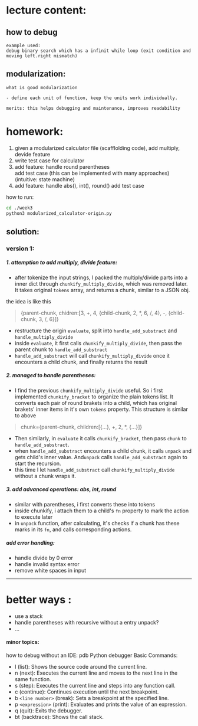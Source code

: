 # lecture content:

## how to debug

    example used:
    debug binary search which has a infinit while loop (exit condition and moving left.right mismatch)

## modularization:

    what is good modularization

    - define each unit of function, keep the units work individually.

    merits: this helps debugging and maintenance, improves readability

# homework:

1. given a modularized calculator file (scafflolding code), add multiply, devide feature
2. write test case for calculator
3. add feature:
   handle round parentheses  
   add test case (this can be implemented with many approaches) (intuitive: state machine)
4. add feature:
   handle abs(), int(), round()
   add test case

how to run:

```bash
cd ./week3
python3 modularized_calculator-origin.py
```

## solution:

### version 1:

##### 1. attemption to add multiply, divide feature:

- after tokenize the input strings, I packed the multiply/divide parts into a inner dict through `chunkify_multiply_divide`, which was removed later. It takes original `tokens` array, and returns a chunk, similar to a JSON obj.

the idea is like this

> {parent-chunk, chidren:[3, +, 4, {child-chunk, 2, *, 6, /, 4}, -, {child-chunk, 3, /, 6}]}

- restructure the origin `evaluate`, split into `handle_add_substract` and `handle_multiply_divide`
- inside `evaluate`, it first calls `chunkify_multiply_divide`, then pass the parent chunk to `handle_add_substract`
- `handle_add_substract` will call `chunkify_multiply_divide` once it encounters a child chunk, and finally returns the result

##### 2. managed to handle parentheses:

- I find the previous `chunkify_multiply_divide` useful. So i first implemented `chunkify_bracket` to organize the plain tokens list. It converts each pair of round brakets into a child, which has original brakets' inner items in it's own `tokens` property. This structure is similar to above

> chunk={parent-chunk, children:[{...}, +, 2, *, {...}]}

- Then similarly, in `evaluate` it calls `chunkify_bracket`, then pass `chunk` to `handle_add_substract`.
- when `handle_add_substract` encounters a child chunk, it calls `unpack` and gets child's inner value. And`unpack` calls `handle_add_substract` again to start the recursion.
- this time I let `handle_add_substract` call `chunkify_multiply_divide` without a chunk wraps it.

##### 3. add advanced operations: abs, int, round

- similar with parentheses, i first converts these into tokens
- inside chunkify, i attach them to a child's `fn` property to mark the action to execute later
- in `unpack` function, after calculating, it's checks if a chunk has these marks in its `fn`, and calls corresponding actions.

##### add error handling:

- handle divide by 0 error
- handle invalid syntax error
- remove white spaces in input

---

# better ways :

- use a stack
- handle parentheses with recursive without a entry unpack?
- ...

#### minor topics:

how to debug without an IDE:
pdb Python debugger
Basic Commands:

- l (list): Shows the source code around the current line.
- n (next): Executes the current line and moves to the next line in the same function.
- s (step): Executes the current line and steps into any function call.
- c (continue): Continues execution until the next breakpoint.
- b `<line number>` (break): Sets a breakpoint at the specified line.
- p `<expression>` (print): Evaluates and prints the value of an expression.
- q (quit): Exits the debugger.
- bt (backtrace): Shows the call stack.
